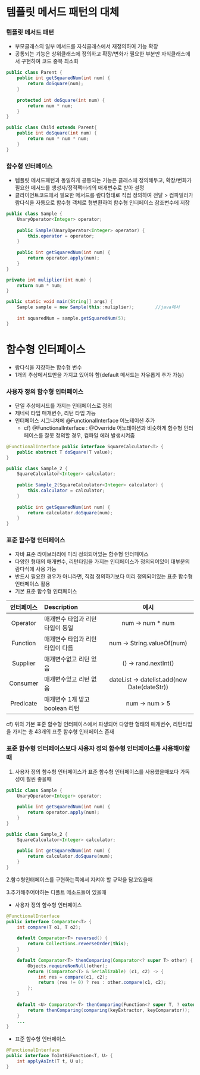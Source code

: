 # 템플릿 메서드 패턴의 대체
### 템플릿 메서드 패턴
* 부모클래스의 일부 메서드를 자식클래스에서 재정의하여 기능 확장
* 공통되는 기능은 상위클래스에 정의하고 확장/변화가 필요한 부분만 자식클래스에서 구현하여 코드 중복 최소화

```java
public class Parent {
	public int getSquaredNum(int num) {
		return doSquare(num);
	}
	
	protected int doSquare(int num) {
		return num * num;
	} 
}

public class Child extends Parent{
	public int doSquare(int num) {
		return num * num * num;
	}
}
```

### 함수형 인터페이스
* 템플릿 메서드패턴과 동일하게 공통되는 기능은 클래스에 정의해두고, 확장/변화가 필요한 메서드를 생성자/정적팩터리의 매개변수로 받아 설정
* 클라이언트코드에서 필요한 메서드를 람다형태로 직접 정의하여 전달 > 컴파일러가 람다식을 자동으로 함수형 객체로 형변환하여 함수형 인터페이스 참조변수에 저장
```java
public class Sample {
	UnaryOperator<Integer> operator;
	
	public Sample(UnaryOperator<Integer> operator) {
		this.operator = operator;
	}
	
	public int getSquaredNum(int num) {
		return operator.apply(num);
	}
}

private int muliplier(int num) {
    return num * num;
}

public static void main(String[] args) {
	Sample sample = new Sample(this::muliplier);		//java에서 
	
	int squaredNum = sample.getSquaredNum(5);
}
```

# 함수형 인터페이스
* 람다식을 저장하는 함수형 변수
* 1개의 추상메서드만을 가지고 있어야 함(default 메서드는 자유롭게 추가 가능)

### 사용자 정의 함수형 인터페이스
* 단일 추상메서드를 가지는 인터페이스로 정의
* 제네릭 타입 매개변수, 리턴 타입 가능
* 인터페이스 시그니쳐에 @FunctionalInterface 어노테이션 추가
	* cf) @FunctionalInterface : @Override 어노테이션과 비슷하게 함수형 인터페이스를 잘못 정의할 경우, 컴파일 에러 발생시켜줌 
```java
@FunctionalInterface public interface SquareCalculator<T> {
	public abstract T doSquare(T value);
} 

public class Sample_2 {
	SquareCalculator<Integer> calculator;
	
	public Sample_2(SquareCalculator<Integer> calculator) {
		this.calculator = calculator;
	}
	
	public int getSquaredNum(int num) {
		return calculator.doSquare(num);
	}
}
```

### 표준 함수형 인터페이스
* 자바 표준 라이브러리에 미리 정의되어있는 함수형 인터페이스
* 다양한 형태의 매개변수, 리턴타입을 가지는 인터페이스가 정의되어있어 대부분의 람다식에 사용 가능
* 반드시 필요한 경우가 아니라면, 직접 정의하기보다 미리 정의되어있는 표준 함수형 인터페이스 활용 
* 기본 표준 함수형 인터페이스

| 인터페이스 | Description | 예시 |
|:---------:|:------------|:---:|
|Operator|매개변수 타입과 리턴타입이 동일|num -> num * num|
|Function|매개변수 타입과 리턴타입이 다름|num -> String.valueOf(num)|
|Supplier|매개변수없고 리턴 있음|() -> rand.nextInt()|
|Consumer|매개변수있고 리턴 없음|dateList -> datelist.add(new Date(dateStr))|
|Predicate|매개변수 1개 받고 boolean 리턴|num -> num > 5|

cf) 위의 기본 표준 함수형 인터페이스에서 파생되어 다양한 형태의 매개변수, 리턴타입을 가지는 총 43개의 표준 함수형 인터페이스 존재

### 표준 함수형 인터페이스보다 사용자 정의 함수형 인터페이스를 사용해야할때 
1. 사용자 정의 함수형 인터페이스가 표준 함수형 인터페이스를 사용했을때보다 가독성이 훨씬 좋을때
```java
public class Sample {
	UnaryOperator<Integer> operator;
	
	public int getSquaredNum(int num) {
		return operator.apply(num);
	}
}

public class Sample_2 {
	SquareCalculator<Integer> calculator;
	
	public int getSquaredNum(int num) {
		return calculator.doSquare(num);
	}
}
```

2.함수형인터페이스를 구현하는쪽에서 지켜야 할 규약을 담고있을때

3.추가해주어야하는 디폴트 메소드들이 있을때
* 사용자 정의 함수형 인터페이스
```java
@FunctionalInterface
public interface Comparator<T> {
	int compare(T o1, T o2);
	
	default Comparator<T> reversed() {
		return Collections.reverseOrder(this);
	}
    
	default Comparator<T> thenComparing(Comparator<? super T> other) {
		Objects.requireNonNull(other);
		return (Comparator<T> & Serializable) (c1, c2) -> {
			int res = compare(c1, c2);
			return (res != 0) ? res : other.compare(c1, c2);
		};
	} 
    
	default <U> Comparator<T> thenComparing(Function<? super T, ? extends U> keyExtractor, Comparator<? super U> keyComparator){
		return thenComparing(comparing(keyExtractor, keyComparator));
	}
	...
}
```

* 표준 함수형 인터페이스
```java
@FunctionalInterface
public interface ToIntBiFunction<T, U> {
    int applyAsInt(T t, U u);
}
```